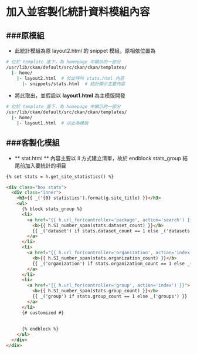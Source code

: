 # 加入並客製化統計資料模組內容

<script type="text/javascript" src="../js/general.js"></script>

###原模組
---

* 此統計模組為原 layout2.html 的 snippet 模組，原相依位置為

```bash
# 位於 template 底下，為 homepage 中顯示的一部分
/usr/lib/ckan/default/src/ckan/ckan/templates/
  |- home/
    |- layout2.html  # 於此呼叫 stats.html 內容
      |- snippets/stats.html  # 統計顯示主要內容
```

* 將此取出，並假設以 **layout1.html** 為主模版開發

```bash
# 位於 template 底下，為 homepage 中顯示的一部分
/usr/lib/ckan/default/src/ckan/ckan/templates/
  |- home/
    |- layout1.html  # 以此為模版
```

###客製化模組
---

* ** stat.html ** 內容主要以 li 方式建立清單，故於 endblock stats_group 結尾前加入要統計的項目

```html
{% set stats = h.get_site_statistics() %}

<div class="box stats">
  <div class="inner">
    <h3>{{ _('{0} statistics').format(g.site_title) }}</h3>
    <ul>
      {% block stats_group %}
      <li>
        <a href="{{ h.url_for(controller='package', action='search') }}">
          <b>{{ h.SI_number_span(stats.dataset_count) }}</b>
          {{ _('dataset') if stats.dataset_count == 1 else _('datasets') }}
        </a>
      </li>
      <li>
        <a href="{{ h.url_for(controller='organization', action='index') }}">
          <b>{{ h.SI_number_span(stats.organization_count) }}</b>
          {{ _('organization') if stats.organization_count == 1 else _('organizations') }}
        </a>
      </li>
      <li>
        <a href="{{ h.url_for(controller='group', action='index') }}">
          <b>{{ h.SI_number_span(stats.group_count) }}</b>
          {{ _('group') if stats.group_count == 1 else _('groups') }}
        </a>
      </li>
      {# customized #}
      
      
      {% endblock %}
    </ul>
  </div>
</div>
```


